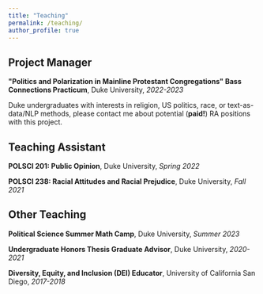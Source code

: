 ```yaml
---
title: "Teaching"
permalink: /teaching/
author_profile: true
---
```


## Project Manager

**"Politics and Polarization in Mainline Protestant Congregations" Bass Connections Practicum**, Duke University, *2022-2023*

Duke undergraduates with interests in religion, US politics, race, or text-as-data/NLP methods, please contact me about potential (**paid!**) RA positions with this project. 

## Teaching Assistant

**POLSCI 201: Public Opinion**, Duke University, *Spring 2022*

**POLSCI 238: Racial Attitudes and Racial Prejudice**, Duke University, *Fall 2021*

## Other Teaching 

**Political Science Summer Math Camp**, Duke University, *Summer 2023*

**Undergraduate Honors Thesis Graduate Advisor**, Duke University, *2020-2021*

**Diversity, Equity, and Inclusion (DEI) Educator**, University of California San Diego, *2017-2018*
